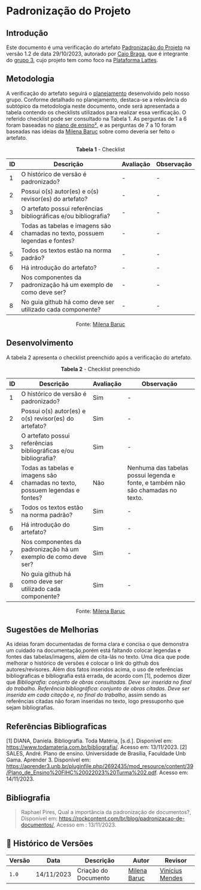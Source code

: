 # Padronização do Projeto
 
## Introdução

Este documento é uma verificação do artefato [Padronização do Projeto](https://interacao-humano-computador.github.io/2023.2-PlataformaLattes/planejamento/padronizacao/) na versão 1.2 de data 29/10/2023, autorado por [Caio Braga](https://github.com/caioalvesbraga), que é integrante do [grupo 3](https://interacao-humano-computador.github.io/2023.2-PlataformaLattes/), cujo projeto tem como foco na [Plataforma Lattes](https://www.lattes.cnpq.br).

## Metodologia 

A verificação do artefato seguirá o [planejamento](../planejamendoDaVerificacao.md) desenvolvido pelo nosso grupo. Conforme detalhado no planejamento, destaca-se a relevância do subtópico da metodologia neste documento, onde será apresentada a tabela contendo os checklists utilizados para realizar essa verificação. O referido checklist pode ser consultado na Tabela 1. As perguntas de 1 a 6 foram baseadas no [plano de ensino](https://aprender3.unb.br/pluginfile.php/2692435/mod_resource/content/39/Plano_de_Ensino%20FIHC%20022023%20Turma%202.pdf)[²](./padronizaçãoProjeto/#referências-bibliograficas), e as perguntas de 7 a 10 foram baseadas nas ideias da [Milena Baruc](https://github.com/MilenaBaruc) sobre como deveria ser feito o artefato.

<center>

**Tabela 1** - Checklist

| ID | Descrição                                                                      | Avaliação  | Observação |
|----|--------------------------------------------------------------------------------|------------|------------|
| 1  | O histórico de versão é padronizado?                                           |      -     |     -      |
| 2  | Possui o(s) autor(es) e o(s) revisor(es) do artefato?                          |      -     |     -      |
| 3  | O artefato possui referências bibliográficas e/ou bibliografia?                |      -     |     -      |
| 4  | Todas as tabelas e imagens são chamadas no texto, possuem legendas e fontes?   |      -     |     -      |
| 5  | Todos os textos estão na norma padrão?                                         |      -     |     -      |
| 6  | Há introdução do artefato?                                                     |      -     |     -      |
| 7  | Nos componentes da padronização há um exemplo de como deve ser?                |      -     |     -      |
| 8  | No guia github há como deve ser utilizado cada componente?                     |      -     |     -      |

Fonte: [Milena Baruc](https://github.com/MilenaBaruc)

</center>

## Desenvolvimento 

A tabela 2 apresenta o checklist preenchido após a verificação do artefato.

<center>

**Tabela 2** - Checklist preenchido

| ID | Descrição                                                                      | Avaliação  | Observação |
|----|--------------------------------------------------------------------------------|------------|------------|
| 1  | O histórico de versão é padronizado?                                           |    Sim     |     -      |
| 2  | Possui o(s) autor(es) e o(s) revisor(es) do artefato?                          |    Sim     |     -      |
| 3  | O artefato possui referências bibliográficas e/ou bibliografia?                |    Sim     |     -      |
| 4  | Todas as tabelas e imagens são chamadas no texto, possuem legendas e fontes?   |    Não     | Nenhuma das tabelas possui legenda e fonte, e também não são chamadas no texto.  |
| 5  | Todos os textos estão na norma padrão?                                         |    Sim     |     -      |
| 6  | Há introdução do artefato?                                                     |    Sim     |     -      |
| 7  | Nos componentes da padronização há um exemplo de como deve ser?                |    Sim     |     -      |
| 8  | No guia github há como deve ser utilizado cada componente?                     |    Sim     |     -      |

Fonte: [Milena Baruc](https://github.com/MilenaBaruc)

</center>

## Sugestões de Melhorias

As ideias foram documentadas de forma clara e concisa o que demonstra um cuidado na documentação,porém está faltando colocar legendas e fontes das tabelas/imagens, além de cita-lás no texto. Uma dica que pode melhorar o histórico de versões é colocar o link do github dos autores/revisores. Além dos fatos inseridos acima, o uso de referências bibliograficas e bibliografia está errada, de acordo com [1], podemos dizer que _Bibliografia: conjunto de obras consultadas. Deve ser inserida no final do trabalho. Referência bibliográfica: conjunto de obras citadas. Deve ser inserida em cada citação e, no final do trabalho_, assim sendo as referências citadas não foram inseridas no texto, logo pressuponho que sejam bibliografias.

## Referências Bibliograficas

[1] DIANA, Daniela. Bibliografia. Toda Matéria, [s.d.]. Disponível em: https://www.todamateria.com.br/bibliografia/. Acesso em: 13/11/2023.
[2] SALES, André. Plano de ensino. Universidade de Brasília, Faculdade Unb Gama. Aprender 3. Disponível em: <https://aprender3.unb.br/pluginfile.php/2692435/mod_resource/content/39/Plano_de_Ensino%20FIHC%20022023%20Turma%202.pdf>. Acesso em: 14/11/2023.

## Bibliografia

> Raphael Pires, Qual a importância da padronização de documentos?, Disponível em: https://rockcontent.com/br/blog/padronizacao-de-documentos/, Acesso em : 13/11/2023.

## 📑 Histórico de Versões

| Versão | Data       | Descrição                                       | Autor                                          | Revisor                                      |
| ------ | ---------- | ----------------------------------------------- | -----------------------------------------------| ---------------------------------------------|
| `1.0`  | 14/11/2023 | Criação do Documento | [Milena Baruc](https://github.com/MilenaBaruc) |  [Vinícius Mendes](https://github.com/yabamiah)|
